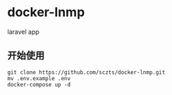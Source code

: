 # docker-lnmp
laravel app


## 开始使用
```
git clone https://github.com/sczts/docker-lnmp.git
mv .env.example .env
docker-compose up -d
```
